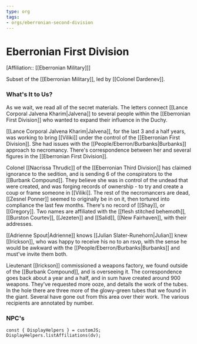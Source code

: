 ```yaml
---
type: org
tags:
- orgs/eberronian-second-division
---
```

# Eberronian First Division
[Affiliation:: [[Eberronian Military]]]

Subset of the [[Eberronian Military]], led by [[Colonel Dardenev]]. 

### What's It to Us?
As we wait, we read all of the secret materials. The letters connect [[Lance Corporal Jalvena Kharim|Jalvena]] to several people within the [[Eberronian First Division]] who wanted to expand their influence in the Duchy. 

[[Lance Corporal Jalvena Kharim|Jalvena]], for the last 3 and a half years, was working to bring [[Viliki]] under the control of the [[Eberronian First Division]]. She had issues with the [[People/Eberron/Burbanks|Burbanks]] approach to necromancy. There's correspondence between her and several figures in the [[Eberronian First Division]]. 

Colonel [[Nacrissa Thrudic]] of the [[Eberronian Third Division]] has claimed ignorance to the sedition, and is sending 6 of the conspirators to the [[Burbank Compound]]. They believe she was in control of the undead that were created, and was forging records of ownership - to try and create a coup or frame someone in [[Viliki]]. The rest of the necromancers are dead, [[Zesnel Ponner]] seemed to originally be in on it, then tortured into compliance the last few months. There's no record of [[Shay]], or [[Gregory]]. Two names are affiliated with the [[flesh stitched behemoth]],  [[Burston Courtev]], [[Jezeten]] and [[Salid]], [[New Fairhaven]], with their addresses.  

[[Adrienne Spout|Adrienne]] knows [[Julian Slater-Runehorn|Julian]] knew [[Irickson]], who was happy to receive his no to an rsvp, with the sense he would be awkward with the [[People/Eberron/Burbanks|Burbanks]] and must've invite them both. 

Lieutenant [[Irickson]] commissioned a weapons factory, we found outside of the [[Burbank Compound]], and is overseeing it. The correspondence goes back about a year and a half, and in sum have created around 900 weapons. They've requested more ooze, and details the work of the tubes. In the hole there are three more of the glowy-green tubes that we found in the giant. Several have gone out from this area over their work. The various recipients are annotated by number. 

### NPC's

```dataviewjs
const { DisplayHelpers } = customJS; DisplayHelpers.listAffiliations(dv);
```